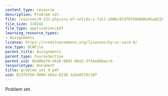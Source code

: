 ```yaml
---
content_type: resource
description: Problem set.
file: /courses/8-231-physics-of-solids-i-fall-2006/823f07b0d886e01a82261a5e8370c107_problem_set_9.pdf
file_size: 110242
file_type: application/pdf
learning_resource_types:
- Assignments
license: https://creativecommons.org/licenses/by-nc-sa/4.0/
ocw_type: OCWFile
parent_title: Assignments
parent_type: CourseSection
parent_uid: 6bd86e7d-e616-08d1-86e2-3f3ee86bacc5
resourcetype: Document
title: problem_set_9.pdf
uid: 823f07b0-d886-e01a-8226-1a5e8370c107
---
```

Problem set.